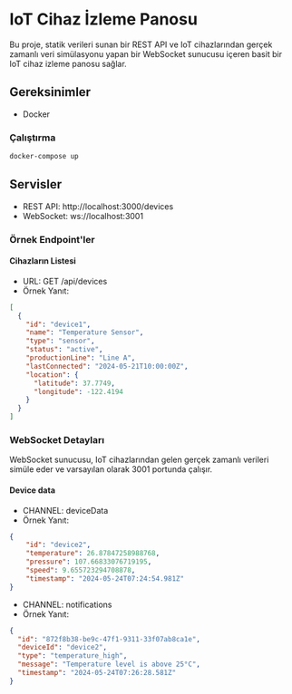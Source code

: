 # IoT Cihaz İzleme Panosu

Bu proje, statik verileri sunan bir REST API ve IoT cihazlarından gerçek zamanlı veri simülasyonu yapan bir WebSocket sunucusu içeren basit bir IoT cihaz izleme panosu sağlar.

## Gereksinimler

- Docker

### Çalıştırma
```bash
docker-compose up
```

## Servisler
- REST API: http://localhost:3000/devices
- WebSocket: ws://localhost:3001

### Örnek Endpoint'ler
#### Cihazların Listesi
- URL: GET /api/devices
- Örnek Yanıt:
```json
[
  {
    "id": "device1",
    "name": "Temperature Sensor",
    "type": "sensor",
    "status": "active",
    "productionLine": "Line A",
    "lastConnected": "2024-05-21T10:00:00Z",
    "location": {
      "latitude": 37.7749,
      "longitude": -122.4194
    }
  }
]
```


### WebSocket Detayları
WebSocket sunucusu, IoT cihazlarından gelen gerçek zamanlı verileri simüle eder ve varsayılan olarak 3001 portunda çalışır.
#### Device data
- CHANNEL: deviceData
- Örnek Yanıt:
```json
{
    "id": "device2",
    "temperature": 26.87847258988768,
    "pressure": 107.66833076719195,
    "speed": 9.655723294708878,
    "timestamp": "2024-05-24T07:24:54.981Z"
}
```
- CHANNEL: notifications
- Örnek Yanıt:
```json
{
  "id": "872f8b38-be9c-47f1-9311-33f07ab8ca1e",
  "deviceId": "device2",
  "type": "temperature_high",
  "message": "Temperature level is above 25°C",
  "timestamp": "2024-05-24T07:26:28.581Z"
}
```